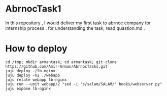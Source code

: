 # AbrnocTask1
In this repository , I would deliver my first task to abrnoc company for internship process .
for understanding the task, read quastion.md .

# How to deploy
```
cd /tmp; mkdir armantask; cd armantask; git clone https://github.com/Amir-Arman/AbrnocTasks.git
juju deploy ./lb-nginx
juju deploy -n2 ./webapp
juju relate webapp lb-nginx
juju run --unit webapp/2 "sed -i 's/salam/SALAM/' hooks/webserver.py"
juju expose lb-nginx
```
